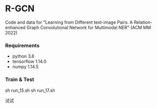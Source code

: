 # R-GCN
Code and data for "Learning from Different text-image Pairs: A Relation-enhanced Graph Convolutional Network for Multimodal NER" (ACM MM 2022)

### Requirements
+ python 3.6
+ tensorflow 1.14.0
+ numpy 1.14.5

### Train & Test
sh run_15.sh
sh run_17.sh

试试
